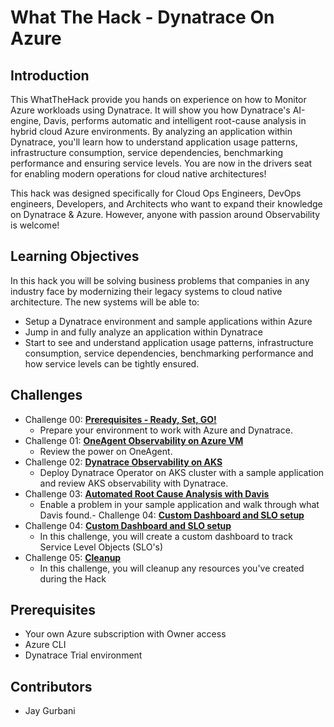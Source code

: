 # What The Hack - Dynatrace On Azure

## Introduction

This WhatTheHack provide you hands on experience on how to Monitor Azure workloads using Dynatrace.   It will show you how Dynatrace's AI-engine, Davis, performs automatic and intelligent root-cause analysis in hybrid cloud Azure environments. By analyzing an application within Dynatrace, you'll learn how to understand application usage patterns, infrastructure consumption, service dependencies, benchmarking performance and ensuring service levels.  You are now in the drivers seat for enabling modern operations for cloud native architectures! 

This hack was designed specifically for Cloud Ops Engineers, DevOps engineers, Developers, and Architects who want to expand their knowledge on Dynatrace & Azure.  However, anyone with passion around Observability is welcome!


## Learning Objectives

In this hack you will be solving business problems that companies in any industry face by modernizing their legacy systems to cloud native architecture.  The new systems will be able to:

- Setup a Dynatrace environment and sample applications within Azure
- Jump in and fully analyze an application within Dynatrace
- Start to see and understand application usage patterns, infrastructure consumption, service dependencies, benchmarking performance and how service levels can be tightly ensured.


## Challenges

- Challenge 00: **[Prerequisites - Ready, Set, GO!](Student/Challenge-00.md)**
	 - Prepare your environment to work with Azure and Dynatrace.
- Challenge 01: **[OneAgent Observability on Azure VM](Student/Challenge-01.md)**
	 - Review the power on OneAgent.
- Challenge 02: **[Dynatrace Observability on AKS](Student/Challenge-02.md)**
	 - Deploy Dynatrace Operator on AKS cluster with a sample application and review AKS observability with Dynatrace.
- Challenge 03: **[Automated Root Cause Analysis with Davis](Student/Challenge-03.md)**
 	- Enable a problem in your sample application and walk through what Davis found.- Challenge 04: **[Custom Dashboard and SLO setup](Student/Challenge-04.md)**
- Challenge 04: **[Custom Dashboard and SLO setup](Student/Challenge-04.md)**
	 - In this challenge, you will create a custom dashboard to track Service Level Objects (SLO's)	 
- Challenge 05: **[Cleanup](Student/Challenge-05.md)**
	 - In this challenge, you will cleanup any resources you've created during the Hack

## Prerequisites

- Your own Azure subscription with Owner access
- Azure CLI
- Dynatrace Trial environment


## Contributors

- Jay Gurbani

